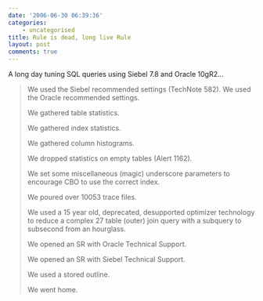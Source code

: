 ```yaml
---
date: '2006-06-30 06:39:36'
categories:
    - uncategorised
title: Rule is dead, long live Rule
layout: post
comments: true
---
```


A long day tuning SQL queries using Siebel 7.8 and Oracle 10gR2...
> We used the Siebel recommended settings (TechNote 582).
> We used the Oracle recommended settings.
>
> We gathered table statistics.
>
> We gathered index statistics.
>
> We gathered column histograms.
>
> We dropped statistics on empty tables (Alert 1162).
>
> We set some miscellaneous (magic) underscore parameters to encourage
> CBO to use the correct index.
>
> We poured over 10053 trace files.
>
> We used a 15 year old, deprecated, desupported optimizer technology to
> reduce a complex 27 table (outer) join query with a subquery to
> subsecond from an hourglass.
>
> We opened an SR with Oracle Technical Support.
>
> We opened an SR with Siebel Technical Support.
>
> We used a stored outline.
>
> We went home.
